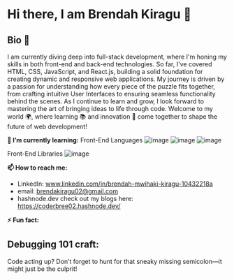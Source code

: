 # Hi there, I am Brendah Kiragu 👋 

 ## Bio 👀
I am currently diving deep into full-stack development, where I'm honing my skills in both front-end and back-end technologies. So far, I've covered HTML, CSS, JavaScript, and React.js, building a solid foundation for creating dynamic and responsive web applications. 
My journey is driven by a passion for understanding how every piece of the puzzle fits together, from crafting intuitive User Interfaces to ensuring seamless functionality behind the scenes. As I continue to learn and grow, I look forward to mastering the art of bringing ideas to life through code. Welcome to my world 🌍, where learning 📚 and innovation 🚀 come together to shape the future of web development!

**🌱 I’m currently learning:**
Front-End Languages
  ![image](https://github.com/user-attachments/assets/58e80603-f38d-44d7-b41f-caf9750bd965)
  ![image](https://github.com/user-attachments/assets/72f1452d-fc2a-4a85-87f3-c767af8a80b4)
  ![image](https://github.com/user-attachments/assets/e6b2dbfb-56be-4438-bc53-0a8e7d316562)

Front-End Libraries
![image](https://github.com/user-attachments/assets/b1037f44-262b-4494-9e63-c341f0e75731)

**📫 How to reach me:**
- LinkedIn: www.linkedin.com/in/brendah-mwihaki-kiragu-10432218a
- email: brendakiragu02@gmail.com
- hashnode.dev check out my blogs here: https://coderbree02.hashnode.dev/

**⚡ Fun fact:**
 ## Debugging 101 craft:
Code acting up? Don’t forget to hunt for that sneaky missing semicolon—it might just be the culprit!
  

<!---
BrendahKiragu/BrendahKiragu is a ✨ special ✨ repository because its `README.md` (this file) appears on your GitHub profile.
You can click the Preview link to take a look at your changes.
--->
